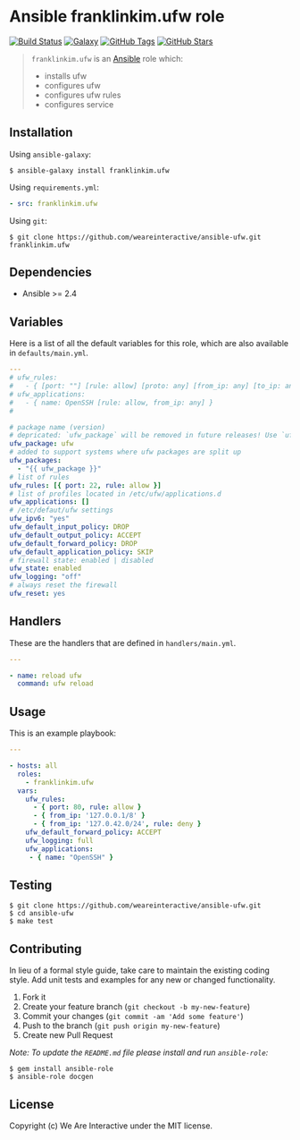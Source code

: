 # Ansible franklinkim.ufw role

[![Build Status](https://img.shields.io/travis/weareinteractive/ansible-ufw.svg)](https://travis-ci.org/weareinteractive/ansible-ufw)
[![Galaxy](http://img.shields.io/badge/galaxy-weareinteractive.ufw-blue.svg)](https://galaxy.ansible.com/weareinteractive/ufw)
[![GitHub Tags](https://img.shields.io/github/tag/weareinteractive/ansible-ufw.svg)](https://github.com/weareinteractive/ansible-ufw)
[![GitHub Stars](https://img.shields.io/github/stars/weareinteractive/ansible-ufw.svg)](https://github.com/weareinteractive/ansible-ufw)

> `franklinkim.ufw` is an [Ansible](http://www.ansible.com) role which:
>
> * installs ufw
> * configures ufw
> * configures ufw rules
> * configures service

## Installation

Using `ansible-galaxy`:

```shell
$ ansible-galaxy install franklinkim.ufw
```

Using `requirements.yml`:

```yaml
- src: franklinkim.ufw
```

Using `git`:

```shell
$ git clone https://github.com/weareinteractive/ansible-ufw.git franklinkim.ufw
```

## Dependencies

* Ansible >= 2.4

## Variables

Here is a list of all the default variables for this role, which are also available in `defaults/main.yml`.

```yaml
---
# ufw_rules:
#   - { [port: ""] [rule: allow] [proto: any] [from_ip: any] [to_ip: any] }
# ufw_applications:
#   - { name: OpenSSH [rule: allow, from_ip: any] }
#

# package name (version)
# depricated: `ufw_package` will be removed in future releases! Use `ufw_packages`
ufw_package: ufw
# added to support systems where ufw packages are split up
ufw_packages:
  - "{{ ufw_package }}"
# list of rules
ufw_rules: [{ port: 22, rule: allow }]
# list of profiles located in /etc/ufw/applications.d
ufw_applications: []
# /etc/defaut/ufw settings
ufw_ipv6: "yes"
ufw_default_input_policy: DROP
ufw_default_output_policy: ACCEPT
ufw_default_forward_policy: DROP
ufw_default_application_policy: SKIP
# firewall state: enabled | disabled
ufw_state: enabled
ufw_logging: "off"
# always reset the firewall
ufw_reset: yes

```

## Handlers

These are the handlers that are defined in `handlers/main.yml`.

```yaml
---

- name: reload ufw
  command: ufw reload
```


## Usage

This is an example playbook:

```yaml
---

- hosts: all
  roles:
    - franklinkim.ufw
  vars:
    ufw_rules:
      - { port: 80, rule: allow }
      - { from_ip: '127.0.0.1/8' }
      - { from_ip: '127.0.42.0/24', rule: deny }
    ufw_default_forward_policy: ACCEPT
    ufw_logging: full
    ufw_applications:
     - { name: "OpenSSH" }

```


## Testing

```shell
$ git clone https://github.com/weareinteractive/ansible-ufw.git
$ cd ansible-ufw
$ make test
```

## Contributing
In lieu of a formal style guide, take care to maintain the existing coding style. Add unit tests and examples for any new or changed functionality.

1. Fork it
2. Create your feature branch (`git checkout -b my-new-feature`)
3. Commit your changes (`git commit -am 'Add some feature'`)
4. Push to the branch (`git push origin my-new-feature`)
5. Create new Pull Request

*Note: To update the `README.md` file please install and run `ansible-role`:*

```shell
$ gem install ansible-role
$ ansible-role docgen
```

## License
Copyright (c) We Are Interactive under the MIT license.
